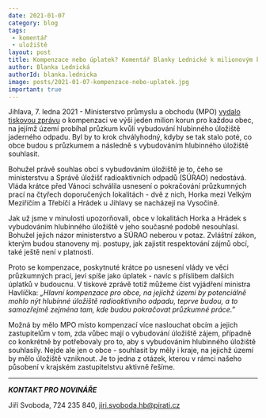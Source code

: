 ```yaml
---
date: 2021-01-07
category: blog
tags:
 - komentář 
 - uložiště
layout: post
title: Kompenzace nebo úplatek? Komentář Blanky Lednické k milionovým kompenzacím od Správy úložišť radioaktivních odpadů
author: Blanka Lednická
authorId: blanka.lednicka
image: posts/2021-01-07-kompenzace-nebo-uplatek.jpg
important: true
---
```


Jihlava, 7. ledna 2021 - Ministerstvo průmyslu a obchodu (MPO) [vydalo tiskovou zprávu](https://www.mpo.cz/cz/rozcestnik/pro-media/tiskove-zpravy/obce-z-potencialnich-lokalit-pro-hlubinne-uloziste-radioaktivniho-odpadu-podle-atomoveho-zakona-v-brzke-dobe-obdrzi-1-milion-korun---258746/) o kompenzaci ve výši jeden milion korun pro každou obec, na jejímž území probíhal průzkum kvůli vybudování hlubinného úložiště jaderného odpadu. Byl by to krok chvályhodný, kdyby se tak stalo poté, co obce budou s průzkumem a následně s vybudováním hlubinného úložiště souhlasit. 

Bohužel právě souhlas obcí s vybudováním úložiště je to, čeho se ministerstvu a Správě úložišť radioaktivních odpadů (SÚRAO) nedostává. Vláda krátce před Vánoci schválila usnesení o pokračování průzkumných prací na čtyřech doporučených lokalitách - dvě z nich, Horka mezi Velkým Meziříčím a Třebíčí a Hrádek u Jihlavy se nacházejí na Vysočině.

Jak už jsme v minulosti upozorňovali, obce v lokalitách Horka a Hrádek s vybudováním hlubinného úložiště v jeho současné podobě nesouhlasí. Bohužel jejich názor ministerstvo a SÚRAO neberou v potaz. Zvláštní zákon, kterým budou stanoveny mj. postupy, jak zajistit respektování zájmů obcí, také ještě není v platnosti.

Proto se kompenzace, poskytnuté krátce po usnesení vlády ve věci průzkumných prací, jeví spíše jako úplatek - navíc s příslibem dalších úplatků v budoucnu. V tiskové zprávě totiž můžeme číst vyjádření ministra Havlíčka: *„Hlavní kompenzace pro obce, na jejichž území by potenciálně mohlo nýt hlubinné úložiště radioaktivního odpadu, teprve budou, a to samozřejmě zejména tam, kde budou pokračovat průzkumné práce.”*

Možná by mělo MPO místo kompenzací více naslouchat obcím a jejich zastupitelům v tom, zda vůbec mají o vybudování úložiště zájem, případně co konkrétně by potřebovaly pro to, aby s vybudováním hlubinného úložiště souhlasily. Nejde ale jen o obce - souhlasit by měly i kraje, na jejichž území by mělo úložiště vzniknout. Je to jedna z otázek, kterou v rámci našeho působení v krajském zastupitelstvu aktivně řešíme.

---

***KONTAKT PRO NOVINÁŘE*** 

Jiří Svoboda, 724 235 840, <jiri.svoboda.hb@pirati.cz>
